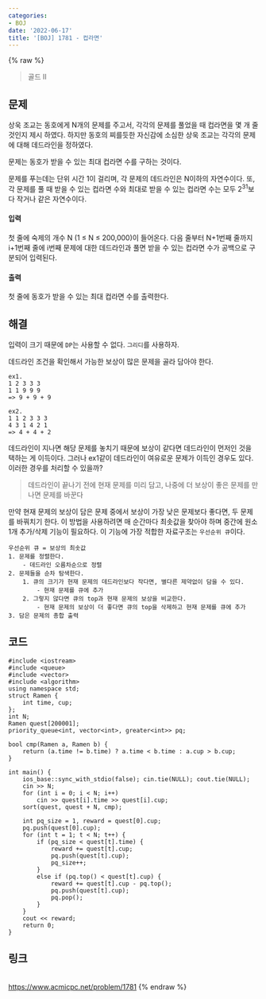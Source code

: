 ```yaml
---
categories:
- BOJ
date: '2022-06-17'
title: '[BOJ] 1781 - 컵라면'
---
```


{% raw %}
> 골드 II<br>

## 문제
상욱 조교는 동호에게 N개의 문제를 주고서, 각각의 문제를 풀었을 때 컵라면을 몇 개 줄 것인지 제시 하였다. 하지만 동호의 찌를듯한 자신감에 소심한 상욱 조교는 각각의 문제에 대해 데드라인을 정하였다.

문제는 동호가 받을 수 있는 최대 컵라면 수를 구하는 것이다.

문제를 푸는데는 단위 시간 1이 걸리며, 각 문제의 데드라인은 N이하의 자연수이다. 또, 각 문제를 풀 때 받을 수 있는 컵라면 수와 최대로 받을 수 있는 컵라면 수는 모두 2<sup>31</sup>보다 작거나 같은 자연수이다.

#### 입력
첫 줄에 숙제의 개수 N (1 ≤ N ≤ 200,000)이 들어온다. 다음 줄부터 N+1번째 줄까지 i+1번째 줄에 i번째 문제에 대한 데드라인과 풀면 받을 수 있는 컵라면 수가 공백으로 구분되어 입력된다.

#### 출력
첫 줄에 동호가 받을 수 있는 최대 컵라면 수를 출력한다.

## 해결
입력이 크기 때문에 `DP`는 사용할 수 없다. `그리디`를 사용하자.

데드라인 조건을 확인해서 가능한 보상이 많은 문제을 골라 담아야 한다.
```
ex1.
1 2 3 3 3
1 1 9 9 9
=> 9 + 9 + 9

ex2. 
1 1 2 3 3 3
4 3 1 4 2 1
=> 4 + 4 + 2
```
데드라인이 지나면 해당 문제를 놓치기 때문에 보상이 같다면 데드라인이 먼저인 것을 택하는 게 이득이다. 그러나 ex1같이 데드라인이 여유로운 문제가 이득인 경우도 있다. 이러한 경우를 처리할 수 있을까?

> 데드라인이 끝나기 전에 현재 문제를 미리 담고, 나중에 더 보상이 좋은 문제를 만나면 문제를 바꾼다<br>

만약 현재 문제의 보상이 담은 문제 중에서 보상이 가장 낮은 문제보다 좋다면, 두 문제를 바꿔치기 한다. 이 방법을 사용하려면 매 순간마다 최솟값을 찾아야 하며 중간에 원소 1개 추가/삭제 기능이 필요하다. 이 기능에 가장 적합한 자료구조는 `우선순위 큐`이다.
```
우선순위 큐 = 보상의 최솟값
1. 문제를 정렬한다.
	- 데드라인 오름차순으로 정렬
2. 문제들을 순차 탐색한다.
	1. 큐의 크기가 현재 문제의 데드라인보다 작다면, 별다른 제약없이 담을 수 있다.
		- 현재 문제를 큐에 추가
	2. 그렇지 않다면 큐의 top과 현재 문제의 보상을 비교한다.
		- 현재 문제의 보상이 더 좋다면 큐의 top을 삭제하고 현재 문제를 큐에 추가
3. 담은 문제의 총합 출력
```

## 코드
```
#include <iostream>
#include <queue>
#include <vector>
#include <algorithm>
using namespace std;
struct Ramen {
	int time, cup;
};
int N;
Ramen quest[200001];
priority_queue<int, vector<int>, greater<int>> pq;

bool cmp(Ramen a, Ramen b) {
	return (a.time != b.time) ? a.time < b.time : a.cup > b.cup;
}

int main() {
	ios_base::sync_with_stdio(false); cin.tie(NULL); cout.tie(NULL);
	cin >> N;
	for (int i = 0; i < N; i++) 
		cin >> quest[i].time >> quest[i].cup;
	sort(quest, quest + N, cmp);

	int pq_size = 1, reward = quest[0].cup;
	pq.push(quest[0].cup);
	for (int t = 1; t < N; t++) {
		if (pq_size < quest[t].time) {
			reward += quest[t].cup;
			pq.push(quest[t].cup);
			pq_size++;
		}
		else if (pq.top() < quest[t].cup) {
			reward += quest[t].cup - pq.top();
			pq.push(quest[t].cup);
			pq.pop();
		}
	}
	cout << reward;
	return 0;
}
```

## 링크
<br>https://www.acmicpc.net/problem/1781
{% endraw %}